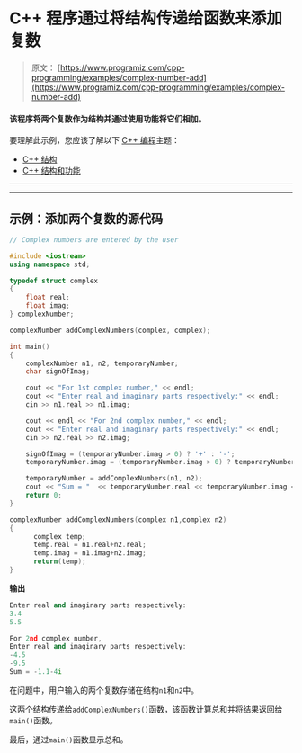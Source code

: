 # C++ 程序通过将结构传递给函数来添加复数

> 原文： [https://www.programiz.com/cpp-programming/examples/complex-number-add](https://www.programiz.com/cpp-programming/examples/complex-number-add)

#### 该程序将两个复数作为结构并通过使用功能将它们相加。

要理解此示例，您应该了解以下 [C++ 编程](/cpp-programming "C++ tutorial")主题：

*   [C++ 结构](/cpp-programming/structure)
*   [C++ 结构和功能](/cpp-programming/structure-function)

* * *

* * *

## 示例：添加两个复数的源代码

```cpp
// Complex numbers are entered by the user

#include <iostream>
using namespace std;

typedef struct complex
{
    float real;
    float imag;
} complexNumber;

complexNumber addComplexNumbers(complex, complex);

int main()
{
    complexNumber n1, n2, temporaryNumber;
    char signOfImag;

    cout << "For 1st complex number," << endl;
    cout << "Enter real and imaginary parts respectively:" << endl;
    cin >> n1.real >> n1.imag;

    cout << endl << "For 2nd complex number," << endl;
    cout << "Enter real and imaginary parts respectively:" << endl;
    cin >> n2.real >> n2.imag;

    signOfImag = (temporaryNumber.imag > 0) ? '+' : '-';
    temporaryNumber.imag = (temporaryNumber.imag > 0) ? temporaryNumber.imag : -temporaryNumber.imag; 

    temporaryNumber = addComplexNumbers(n1, n2);    
    cout << "Sum = "  << temporaryNumber.real << temporaryNumber.imag << "i";
    return 0;
}

complexNumber addComplexNumbers(complex n1,complex n2)
{
      complex temp;
      temp.real = n1.real+n2.real;
      temp.imag = n1.imag+n2.imag;
      return(temp);
} 
```

**输出**

```cpp
Enter real and imaginary parts respectively:
3.4
5.5

For 2nd complex number,
Enter real and imaginary parts respectively:
-4.5
-9.5
Sum = -1.1-4i
```

在问题中，用户输入的两个复数存储在结构`n1`和`n2`中。

这两个结构传递给`addComplexNumbers()`函数，该函数计算总和并将结果返回给`main()`函数。

最后，通过`main()`函数显示总和。